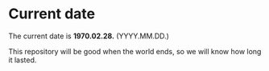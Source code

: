 # Current date

The current date is **1970.02.28.** (YYYY.MM.DD.)

This repository will be good when the world ends, so we will know how long it lasted.
